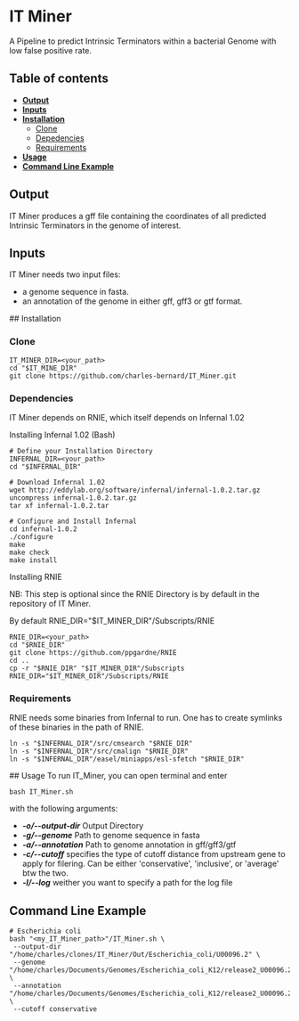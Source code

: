 # IT Miner

A Pipeline to predict Intrinsic Terminators within a bacterial Genome with low false positive rate.

## Table of contents
- [**Output**](#output)
- [**Inputs**](#input)
- [**Installation**](#installation)
	- [Clone](#clone)
	- [Depedencies](#dependencies)
	- [Requirements](#requirements)
- [**Usage**](#usage)
- [**Command Line Example**](#command-line-example)


## Output
IT Miner produces a gff file containing the coordinates of all predicted Intrinsic Terminators in the genome of interest.

## Inputs
IT Miner needs two input files:
 - a genome sequence in fasta.
 - an annotation of the genome in either gff, gff3 or gtf format.

## Installation
### Clone
    IT_MINER_DIR=<your_path>
    cd "$IT_MINE_DIR"
    git clone https://github.com/charles-bernard/IT_Miner.git

### Dependencies
IT Miner depends on RNIE, which itself depends on Infernal 1.02

Installing Infernal 1.02 (Bash)

    # Define your Installation Directory
    INFERNAL_DIR=<your_path>
    cd "$INFERNAL_DIR"

    # Download Infernal 1.02
    wget http://eddylab.org/software/infernal/infernal-1.0.2.tar.gz
    uncompress infernal-1.0.2.tar.gz
    tar xf infernal-1.0.2.tar

    # Configure and Install Infernal
    cd infernal-1.0.2
    ./configure
    make
    make check
    make install

Installing RNIE

NB: This step is optional since the RNIE Directory is by default
in the repository of IT Miner.

By default RNIE_DIR="$IT_MINER_DIR"/Subscripts/RNIE

    RNIE_DIR=<your_path>
    cd "$RNIE_DIR"
    git clone https://github.com/ppgardne/RNIE
    cd ..
    cp -r "$RNIE_DIR" "$IT_MINER_DIR"/Subscripts 
    RNIE_DIR="$IT_MINER_DIR"/Subscripts/RNIE

### Requirements
RNIE needs some binaries from Infernal to run. One has
to create symlinks of these binaries in the path of RNIE.

    ln -s "$INFERNAL_DIR"/src/cmsearch "$RNIE_DIR"
    ln -s "$INFERNAL_DIR"/src/cmalign "$RNIE_DIR"
    ln -s "$INFERNAL_DIR"/easel/miniapps/esl-sfetch "$RNIE_DIR"

## Usage
To run IT_Miner, you can open terminal and enter

    bash IT_Miner.sh

with the following arguments:
* _**-o/--output-dir**_ Output Directory
* _**-g/--genome**_ Path to genome sequence in fasta
* _**-a/--annotation**_ Path to genome annotation in gff/gff3/gtf
* _**-c/--cutoff**_ specifies the type of cutoff distance from upstream gene
to apply for filering. Can be either 'conservative', 'inclusive', or 'average' btw the two.
* _**-l/--log**_ weither you want to specify a path for the log file

## Command Line Example
    # Escherichia coli 
    bash "<my_IT_Miner_path>"/IT_Miner.sh \
     --output-dir "/home/charles/clones/IT_Miner/Out/Escherichia_coli/U00096.2" \
     --genome "/home/charles/Documents/Genomes/Escherichia_coli_K12/release2_U00096.2.fasta" \
     --annotation "/home/charles/Documents/Genomes/Escherichia_coli_K12/release2_U00096.2.gff3" \
     --cutoff conservative
